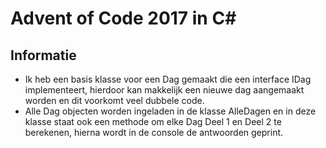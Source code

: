 ﻿# Advent of Code 2017 in C#

## Informatie
- Ik heb een basis klasse voor een Dag gemaakt die een interface IDag implementeert, hierdoor kan makkelijk een nieuwe
dag aangemaakt worden en dit voorkomt veel dubbele code.
- Alle Dag objecten worden ingeladen in de klasse AlleDagen en in deze klasse staat ook een methode om elke Dag Deel 1
en Deel 2 te berekenen, hierna wordt in de console de antwoorden geprint.